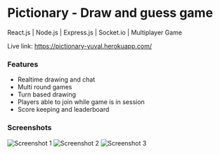 # Pictionary - Draw and guess game

React.js | Node.js | Express.js | Socket.io | Multiplayer Game

Live link: https://pictionary-yuval.herokuapp.com/

### Features

- Realtime drawing and chat
- Multi round games
- Turn based drawing
- Players able to join while game is in session
- Score keeping and leaderboard

### Screenshots
![Screenshot 1](https://i.imgur.com/Reymrso.png)
![Screenshot 2](https://i.imgur.com/fdCgs1h.png)
![Screenshot 3](https://i.imgur.com/NRTsWT9.png)
